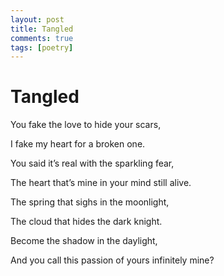 ```yaml
---
layout: post
title: Tangled
comments: true
tags: [poetry]
---
```


# Tangled

You fake the love to hide your scars,

I fake my heart for a broken one.

You said it’s real with the sparkling fear,

The heart that’s mine in your mind still alive.

The spring that sighs in the moonlight,

The cloud that hides the dark knight.

Become the shadow in the daylight,

And you call this passion of yours infinitely mine?
